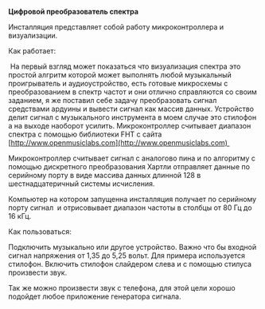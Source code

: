 **Цифровой преобразователь спектра**

Инсталляция представляет собой работу микроконтроллера и визуализации. 

Как работает:

 На первый взгляд может показаться что визуализация спектра это простой алгритм которой может выполнять любой музыкальный проигрыватель и аудиоустройство, есть готовые микросхемы с преобразованием в спектр частот и они отлично справляются со своим заданием, я же поставил себе задачу преобразовать сигнал средствами ардуины и вывести сигнал как массив данных. Устройство делит сигнал с музыкального инструмента в моем случае это стилофон  а на выходе наоборот усилить. Микроконтроллер считывает диапазон спектра с помощью библиотеки FHT c сайта [http://www.openmusiclabs.com](http://www.openmusiclabs.com) 

Микроконтроллер считывает сигнал с аналогово пина и по алгоритму с помощью дискретного преобразования Хартли отправляет данные по серийному порту в виде массива данных длинной 128 в шестнадцатеричный системы исчисления.

Компьютер на котором запущенна инсталляция получает по серийному порту сигнал  и отрисовывает диапазон частоты в столбцы от 80 Гц до 16 кГц.

Как пользоваться:

Подключить музыкально или другое устройство. Важно что бы входной сигнал напряжения от 1,35 до 5,25 вольт. Для примера используется стилофон. Включить стилофон слайдером слева и с помощью стилуса произвести звук.

Так же можно произвести звук с телефона, для этой цели хорошо подойдет любое приложение генератора сигнала.